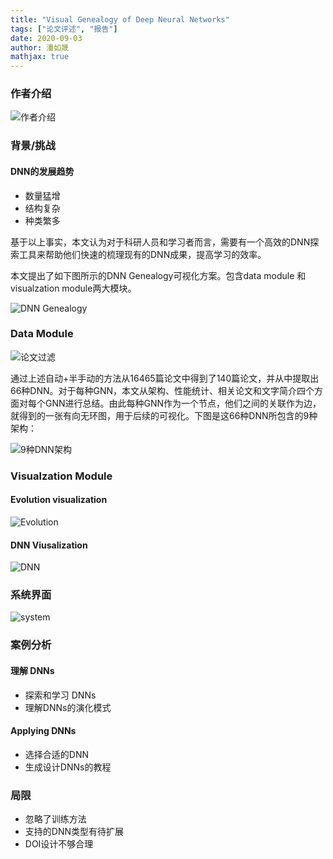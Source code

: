 ```yaml
---
title: "Visual Genealogy of Deep Neural Networks"
tags: ["论文评述", "报告"]
date: 2020-09-03
author: 潘如晟
mathjax: true
---
```

### 作者介绍

![作者介绍](http://www.cad.zju.edu.cn/home/vagblog/images/photo_bed/2020/9/3/5616316076265589fcc234a3cedbe98a3613c319.png)

### 背景/挑战

#### DNN的发展趋势
  - 数量猛增
  - 结构复杂
  - 种类繁多

基于以上事实，本文认为对于科研人员和学习者而言，需要有一个高效的DNN探索工具来帮助他们快速的梳理现有的DNN成果，提高学习的效率。

本文提出了如下图所示的DNN Genealogy可视化方案。包含data module 和visualzation module两大模块。

![DNN Genealogy](http://www.cad.zju.edu.cn/home/vagblog/images/photo_bed/2020/9/3/8529d9f14a9faacbeb459f8fde8a6616ef368ebe.png)

### Data Module

![论文过滤](http://www.cad.zju.edu.cn/home/vagblog/images/photo_bed/2020/9/3/f4fe54119ce61021f32b9b72433dfffe18bfa9a8.png)

通过上述自动+半手动的方法从16465篇论文中得到了140篇论文，并从中提取出66种DNN。对于每种GNN，本文从架构、性能统计、相关论文和文字简介四个方面对每个GNN进行总结。由此每种GNN作为一个节点，他们之间的关联作为边，就得到的一张有向无环图，用于后续的可视化。下图是这66种DNN所包含的9种架构：

![9种DNN架构](http://www.cad.zju.edu.cn/home/vagblog/images/photo_bed/2020/9/3/9c1414b3011bdbb0d41d7abd446469db75569534.png)


### Visualzation Module
#### Evolution visualization

![Evolution](http://www.cad.zju.edu.cn/home/vagblog/images/photo_bed/2020/9/3/a4fe94844f9854a58c11fc3ba36840686f4522bc.png)

#### DNN Viusalization

![DNN](http://www.cad.zju.edu.cn/home/vagblog/images/photo_bed/2020/9/3/8bb9047969c99bfbe65f0a11a3237c3320ba7a2f.png)

### 系统界面

![system](http://www.cad.zju.edu.cn/home/vagblog/images/photo_bed/2020/9/3/b90f54e0c80a173f6be3b3882c7d27c05b07deb5.png)

### 案例分析

#### 理解 DNNs
- 探索和学习 DNNs
- 理解DNNs的演化模式

#### Applying DNNs
- 选择合适的DNN
- 生成设计DNNs的教程

### 局限

- 忽略了训练方法
- 支持的DNN类型有待扩展
- DOI设计不够合理








